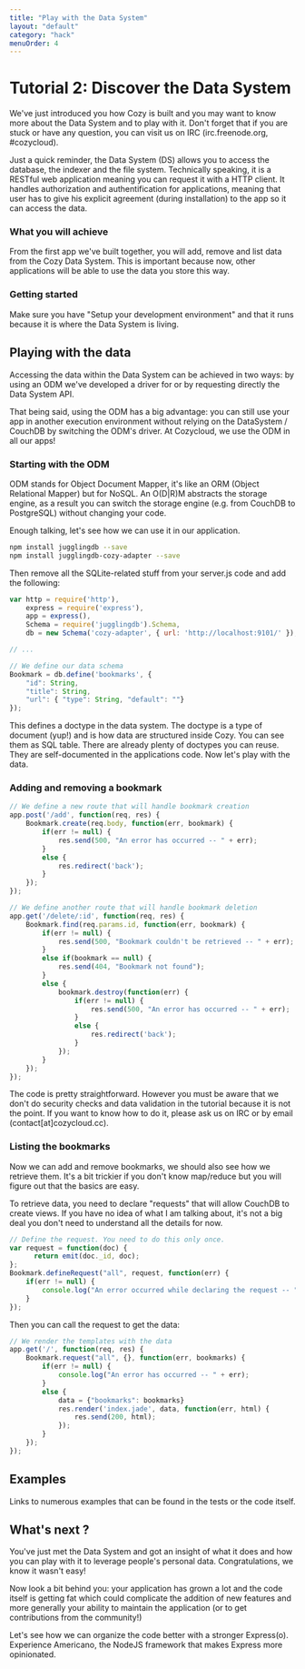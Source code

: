 ```yaml
---
title: "Play with the Data System"
layout: "default"
category: "hack"
menuOrder: 4
---
```


# Tutorial 2: Discover the Data System

We've just introduced you how Cozy is built and you may want to know more about
the Data System and to play with it. Don't forget that if you are stuck or have
any question, you can visit us on IRC (irc.freenode.org, #cozycloud).

Just a quick reminder, the Data System (DS) allows you to access the database,
the indexer and the file system. Technically speaking, it is a RESTful web
application meaning you can request it with a HTTP client.  It handles
authorization and authentification for applications, meaning that user has to
give his explicit agreement (during installation) to the app so it can access
the data.

### What you will achieve

From the first app we've built together, you will add, remove and list data
from the Cozy Data System. This is important because now, other applications
will be able to use the data you store this way.

### Getting started

Make sure you have "Setup your development environment" and that it runs
because it is where the Data System is living.


## Playing with the data

Accessing the data within the Data System can be achieved in two ways: by using
an ODM we've developed a driver for or by requesting directly the Data System
API.

That being said, using the ODM has a big advantage: you can still use your app
in another execution environment without relying on the DataSystem / CouchDB by
switching the ODM's driver. At Cozycloud, we use the ODM in all our apps!

### Starting with the ODM

ODM stands for Object Document Mapper, it's like an ORM (Object Relational
Mapper) but for NoSQL. An O(D|R)M abstracts the storage engine, as a result you
can switch the storage engine (e.g. from CouchDB to PostgreSQL) without
changing your code.

Enough talking, let's see how we can use it in our application.
```bash
npm install jugglingdb --save
npm install jugglingdb-cozy-adapter --save
```

Then remove all the SQLite-related stuff from your server.js code and add the following:
```javascript
var http = require('http'),
    express = require('express'),
    app = express(),
    Schema = require('jugglingdb').Schema,
    db = new Schema('cozy-adapter', { url: 'http://localhost:9101/' });

// ...

// We define our data schema
Bookmark = db.define('bookmarks', {
    "id": String,
    "title": String,
    "url": { "type": String, "default": ""}
});
```
This defines a doctype in the data system. The doctype is a type of document
(yup!) and is how data are structured inside Cozy. You can see them as SQL
table. There are already plenty of doctypes you can reuse. They are
self-documented in the applications code.  Now let's play with the data.

### Adding and removing a bookmark
```javascript
// We define a new route that will handle bookmark creation
app.post('/add', function(req, res) {
    Bookmark.create(req.body, function(err, bookmark) {
        if(err != null) {
            res.send(500, "An error has occurred -- " + err);
        }
        else {
            res.redirect('back');
        }
    });
});

// We define another route that will handle bookmark deletion
app.get('/delete/:id', function(req, res) {
    Bookmark.find(req.params.id, function(err, bookmark) {
        if(err != null) {
            res.send(500, "Bookmark couldn't be retrieved -- " + err);
        }
        else if(bookmark == null) {
            res.send(404, "Bookmark not found");
        }
        else {
            bookmark.destroy(function(err) {
                if(err != null) {
                    res.send(500, "An error has occurred -- " + err);
                }
                else {
                    res.redirect('back');
                }
            });
        }
    });
});
```
The code is pretty straightforward. However you must be aware that we don't do
security checks and data validation in the tutorial because it is not the
point. If you want to know how to do it, please ask us on IRC or by email
(contact[at]cozycloud.cc).


### Listing the bookmarks

Now we can add and remove bookmarks, we should also see how we retrieve them. It's a bit trickier if you don't know map/reduce but you will figure out that the basics are easy.

To retrieve data, you need to declare "requests" that will allow CouchDB to create views. If you have no idea of what I am talking about, it's not a big deal you don't need to understand all the details for now.

```javascript
// Define the request. You need to do this only once.
var request = function(doc) {
      return emit(doc._id, doc);
};
Bookmark.defineRequest("all", request, function(err) {
    if(err != null) {
        console.log("An error occurred while declaring the request -- " + err);
    }
});
```

Then you can call the request to get the data:
```javascript
// We render the templates with the data
app.get('/', function(req, res) {
    Bookmark.request("all", {}, function(err, bookmarks) {
        if(err != null) {
            console.log("An error has occurred -- " + err);
        }
        else {
            data = {"bookmarks": bookmarks}
            res.render('index.jade', data, function(err, html) {
                res.send(200, html);
            });
        }
    });
});
```

## Examples
Links to numerous examples that can be found in the tests or the code itself.

## What's next ?
You've just met the Data System and got an insight of what it does and how you can play with it to leverage people's personal data. Congratulations, we know it wasn't easy!

Now look a bit behind you: your application has grown a lot and the code itself is getting fat which could complicate the addition of new features and more generally your ability to maintain the application (or to get contributions from the community!)

Let's see how we can organize the code better with a stronger Express(o). Experience Americano, the NodeJS framework that makes Express more opinionated.

